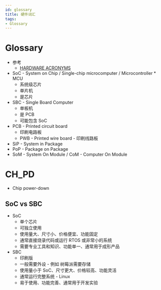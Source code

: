 ```yaml
---
id: glossary
title: 硬件词汇
tags:
- Glossary
---
```


# Glossary

- 参考
  - [HARDWARE ACRONYMS](https://www.electronics-lab.com/hardware-acronyms-sip-soc-som-com-sbc/)
- SoC - System on Chip / Single-chip microcomputer / Microcontroller \* MCU
  - 系统级芯片
  - 单片机
  - 是芯片
- SBC - Single Board Computer
  - 单板机
  - 是 PCB
  - 可能包含 SoC
- PCB - Printed circuit board
  - 印刷电路板
  - PWB - Printed wire board - 印刷线路板
- SiP - System in Package
- PoP - Package on Package
- SoM - System On Module / CoM - Computer On Module

# CH_PD

- Chip power-down

## SoC vs SBC

- SoC
  - 单个芯片
  - 可独立使用
  - 使用量大、尺寸小、价格便宜、功能固定
  - 通常直接烧录代码或运行 RTOS 或非常小的系统
  - 需要专业工具和知识、功能单一、通常用于成形产品
- SBC
  - 印刷版
  - 一般需要外设 - 例如 树莓派需要存储
  - 使用量小于 SoC、尺寸更大、价格较高、功能灵活
  - 通常运行完整系统 - Linux
  - 易于使用、功能完善、通常用于开发实验
